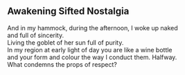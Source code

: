 Awakening Sifted Nostalgia
--------------------------
And in my hammock, during the afternoon, I woke up naked  
and full of sincerity.  
Living the goblet of her sun full of purity.  
In my region at early light of day you are like a wine bottle  
and your form and colour the way I conduct them. Halfway.  
What condemns the props of respect?  
